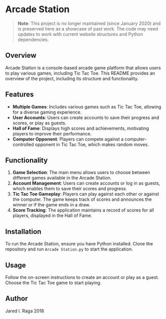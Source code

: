 # Arcade Station

> **Note**: This project is no longer maintained (since January 2020) and is preserved here as a showcase of past work. The code may need updates to work with current website structures and Python dependencies.

## Overview

Arcade Station is a console-based arcade game platform that allows users to play various games, including Tic Tac Toe. This README provides an overview of the project, including its structure and functionality.

## Features
- **Multiple Games**: Includes various games such as Tic Tac Toe, allowing for a diverse gaming experience.
- **User Accounts**: Users can create accounts to save their progress and scores, or play as guests.
- **Hall of Fame**: Displays high scores and achievements, motivating players to improve their performance.
- **Computer Opponent**: Players can compete against a computer-controlled opponent in Tic Tac Toe, which makes random moves.

## Functionality
1. **Game Selection**: The main menu allows users to choose between different games available in the Arcade Station.
2. **Account Management**: Users can create accounts or log in as guests, which enables them to save their scores and progress.
3. **Tic Tac Toe Gameplay**: Players can play against each other or against the computer. The game keeps track of scores and announces the winner or if the game ends in a draw.
4. **Score Tracking**: The application maintains a record of scores for all players, displayed in the Hall of Fame.

## Installation

To run the Arcade Station, ensure you have Python installed. Clone the repository and run `Arcade Station.py` to start the application.

## Usage

Follow the on-screen instructions to create an account or play as a guest. Choose the Tic Tac Toe game to start playing.

## Author

Jared I. Raga 2018
